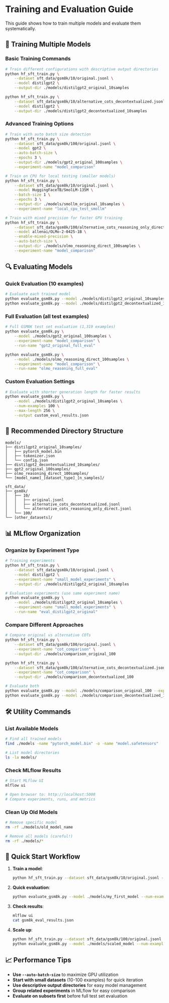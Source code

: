 # Training and Evaluation Guide

This guide shows how to train multiple models and evaluate them systematically.

## 🚀 Training Multiple Models

### Basic Training Commands

```bash
# Train different configurations with descriptive output directories
python hf_sft_train.py \
    --dataset sft_data/gsm8k/10/original.jsonl \
    --model distilgpt2 \
    --output-dir ./models/distilgpt2_original_10samples

python hf_sft_train.py \
    --dataset sft_data/gsm8k/10/alternative_cots_decontextualized.jsonl \
    --model distilgpt2 \
    --output-dir ./models/distilgpt2_decontextualized_10samples
```

### Advanced Training Options

```bash
# Train with auto batch size detection
python hf_sft_train.py \
    --dataset sft_data/gsm8k/100/original.jsonl \
    --model gpt2 \
    --auto-batch-size \
    --epochs 3 \
    --output-dir ./models/gpt2_original_100samples \
    --experiment-name "model_comparison"

# Train on CPU for local testing (smaller models)
python hf_sft_train.py \
    --dataset sft_data/gsm8k/10/original.jsonl \
    --model HuggingFaceTB/SmolLM-135M \
    --batch-size 1 \
    --epochs 3 \
    --output-dir ./models/smollm_original_10samples \
    --experiment-name "local_cpu_test_smollm"

# Train with mixed precision for faster GPU training
python hf_sft_train.py \
    --dataset sft_data/gsm8k/100/alternative_cots_reasoning_only_direct.jsonl \
    --model allenai/OLMo-2-0425-1B \
    --enable-mixed-precision \
    --auto-batch-size \
    --output-dir ./models/olmo_reasoning_direct_100samples \
    --experiment-name "model_comparison"


```

## 🔍 Evaluating Models

### Quick Evaluation (10 examples)

```bash
# Evaluate each trained model
python evaluate_gsm8k.py --model ./models/distilgpt2_original_10samples --num-examples 10
python evaluate_gsm8k.py --model ./models/distilgpt2_decontextualized_10samples --num-examples 10
```

### Full Evaluation (all test examples)

```bash
# Full GSM8K test set evaluation (1,319 examples)
python evaluate_gsm8k.py \
    --model ./models/gpt2_original_100samples \
    --experiment-name "model_comparison" \
    --run-name "gpt2_original_full_eval"

python evaluate_gsm8k.py \
    --model ./models/olmo_reasoning_direct_100samples \
    --experiment-name "model_comparison" \
    --run-name "olmo_reasoning_full_eval"
```

### Custom Evaluation Settings

```bash
# Evaluate with shorter generation length for faster results
python evaluate_gsm8k.py \
    --model ./models/distilgpt2_original_10samples \
    --num-examples 100 \
    --max-length 256 \
    --output custom_eval_results.json
```

## 📁 Recommended Directory Structure

```
models/
├── distilgpt2_original_10samples/
│   ├── pytorch_model.bin
│   ├── tokenizer.json
│   └── config.json
├── distilgpt2_decontextualized_10samples/
├── gpt2_original_100samples/
├── olmo_reasoning_direct_100samples/
└── [model_name]_[dataset_type]_[n_samples]/

sft_data/
├── gsm8k/
│   ├── 10/
│   │   ├── original.jsonl
│   │   ├── alternative_cots_decontextualized.jsonl
│   │   └── alternative_cots_reasoning_only_direct.jsonl
│   └── 100/
└── [other_datasets]/
```

## 📊 MLflow Organization

### Organize by Experiment Type

```bash
# Training experiments
python hf_sft_train.py \
    --dataset sft_data/gsm8k/10/original.jsonl \
    --model distilgpt2 \
    --experiment-name "small_model_experiments" \
    --output-dir ./models/distilgpt2_original_10samples

# Evaluation experiments (use same experiment name)
python evaluate_gsm8k.py \
    --model ./models/distilgpt2_original_10samples \
    --experiment-name "small_model_experiments" \
    --run-name "eval_distilgpt2_original"
```

### Compare Different Approaches

```bash
# Compare original vs alternative COTs
python hf_sft_train.py \
    --dataset sft_data/gsm8k/100/original.jsonl \
    --experiment-name "cot_comparison" \
    --output-dir ./models/comparison_original_100

python hf_sft_train.py \
    --dataset sft_data/gsm8k/100/alternative_cots_decontextualized.jsonl \
    --experiment-name "cot_comparison" \
    --output-dir ./models/comparison_decontextualized_100

# Evaluate both
python evaluate_gsm8k.py --model ./models/comparison_original_100 --experiment-name "cot_comparison"
python evaluate_gsm8k.py --model ./models/comparison_decontextualized_100 --experiment-name "cot_comparison"
```

## 🛠️ Utility Commands

### List Available Models
```bash
# Find all trained models
find ./models -name "pytorch_model.bin" -o -name "model.safetensors"

# List model directories
ls -la models/
```

### Check MLflow Results
```bash
# Start MLflow UI
mlflow ui

# Open browser to: http://localhost:5000
# Compare experiments, runs, and metrics
```

### Clean Up Old Models
```bash
# Remove specific model
rm -rf ./models/old_model_name

# Remove all models (careful!)
rm -rf ./models/*
```

## 🎯 Quick Start Workflow

1. **Train a model**:
   ```bash
   python hf_sft_train.py --dataset sft_data/gsm8k/10/original.jsonl --model distilgpt2 --output-dir ./models/my_first_model
   ```

2. **Quick evaluation**:
   ```bash
   python evaluate_gsm8k.py --model ./models/my_first_model --num-examples 10
   ```

3. **Check results**:
   ```bash
   mlflow ui
   cat gsm8k_eval_results.json
   ```

4. **Scale up**:
   ```bash
   python hf_sft_train.py --dataset sft_data/gsm8k/100/original.jsonl --model gpt2 --auto-batch-size --output-dir ./models/scaled_model
   python evaluate_gsm8k.py --model ./models/scaled_model --num-examples 100
   ```

## 📈 Performance Tips

- **Use `--auto-batch-size`** to maximize GPU utilization
- **Start with small datasets** (10-100 examples) for quick iteration
- **Use descriptive output directories** for easy model management
- **Group related experiments** in MLflow for easy comparison
- **Evaluate on subsets first** before full test set evaluation 